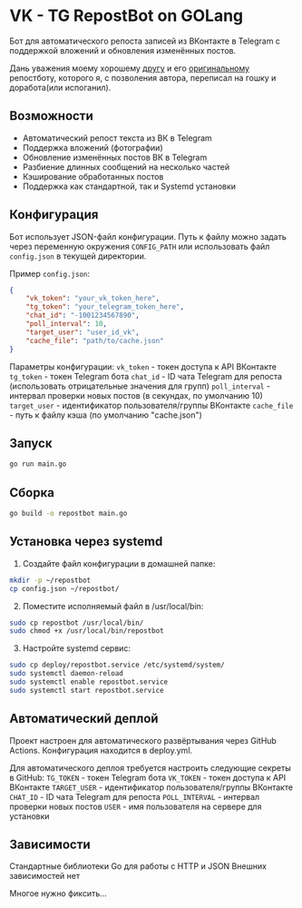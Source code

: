 # VK - TG RepostBot on GOLang

Бот для автоматического репоста записей из ВКонтакте в Telegram с поддержкой вложений и обновления изменённых постов.

Дань уважения моему хорошему [другу](https://github.com/dx3mod) и его [оригинальному](https://github.com/dx3mod/repostbot/tree/master) репостботу, которого я, с позволения автора, переписал на гошку и доработа(или испоганил).

## Возможности

- Автоматический репост текста из ВК в Telegram
- Поддержка вложений (фотографии)
- Обновление изменённых постов ВК в Telegram
- Разбиение длинных сообщений на несколько частей
- Кэширование обработанных постов
- Поддержка как стандартной, так и Systemd установки

## Конфигурация

Бот использует JSON-файл конфигурации. Путь к файлу можно задать через переменную окружения `CONFIG_PATH` или использовать файл `config.json` в текущей директории.

Пример `config.json`:
```json
{
    "vk_token": "your_vk_token_here",
    "tg_token": "your_telegram_token_here",
    "chat_id": "-1001234567890",
    "poll_interval": 10,
    "target_user": "user_id_vk",
    "cache_file": "path/to/cache.json"
}
```

Параметры конфигурации:
`vk_token` - токен доступа к API ВКонтакте
`tg_token` - токен Telegram бота
`chat_id` - ID чата Telegram для репоста (использовать отрицательные значения для групп)
`poll_interval` - интервал проверки новых постов (в секундах, по умолчанию 10)
`target_user` - идентификатор пользователя/группы ВКонтакте
`cache_file` - путь к файлу кэша (по умолчанию "cache.json")

## Запуск

```bash
go run main.go
```

## Сборка

```bash
go build -o repostbot main.go
```
## Установка через systemd

1. Создайте файл конфигурации в домашней папке:
```bash
mkdir -p ~/repostbot
cp config.json ~/repostbot/
```

2. Поместите исполняемый файл в /usr/local/bin:
```bash
sudo cp repostbot /usr/local/bin/
sudo chmod +x /usr/local/bin/repostbot
```

3. Настройте systemd сервис:
```bash
sudo cp deploy/repostbot.service /etc/systemd/system/
sudo systemctl daemon-reload
sudo systemctl enable repostbot.service
sudo systemctl start repostbot.service
```

## Автоматический деплой
Проект настроен для автоматического развёртывания через GitHub Actions. Конфигурация находится в deploy.yml.

Для автоматического деплоя требуется настроить следующие секреты в GitHub:
`TG_TOKEN` - токен Telegram бота
`VK_TOKEN` - токен доступа к API ВКонтакте
`TARGET_USER` - идентификатор пользователя/группы ВКонтакте
`CHAT_ID` - ID чата Telegram для репоста
`POLL_INTERVAL` - интервал проверки новых постов
`USER` - имя пользователя на сервере для установки

## Зависимости

Стандартные библиотеки Go для работы с HTTP и JSON
Внешних зависимостей нет

Многое нужно фиксить...
